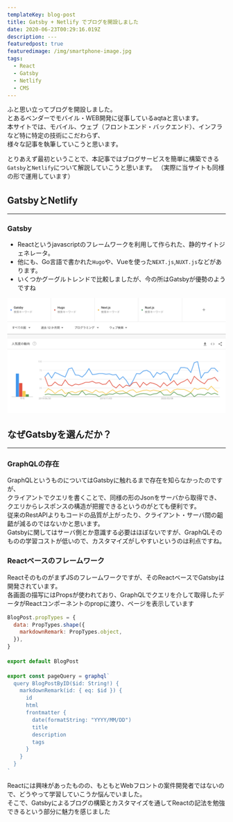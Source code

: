```yaml
---
templateKey: blog-post
title: Gatsby + Netlify でブログを開設しました
date: 2020-06-23T00:29:16.019Z
description: ---
featuredpost: true
featuredimage: /img/smartphone-image.jpg
tags:
  - React
  - Gatsby
  - Netlify
  - CMS
---
```


ふと思い立ってブログを開設しました。\
とあるベンダーでモバイル・WEB開発に従事しているaqtaと言います。\
本サイトでは、モバイル、ウェブ（フロントエンド・バックエンド）、インフラなど特に特定の技術にこだわらず、\
様々な記事を執筆していこうと思います。

とりあえず最初ということで、本記事ではブログサービスを簡単に構築できる`Gatsby`と`Netlify`について解説していこうと思います。
（実際に当サイトも同様の形で運用しています）

## GatsbyとNetlify
---

### Gatsby

* Reactというjavascriptのフレームワークを利用して作られた、静的サイトジェネレータ。
* 他にも、Go言語で書かれた`Hugo`や、Vueを使った`NEXT.js`,`NUXT.js`などがあります。
* いくつかグーグルトレンドで比較しましたが、今の所はGatsbyが優勢のようですね

![トレンド](../../../static/img/site-generator.png)

## なぜGatsbyを選んだか？

---

### **GraphQLの存在**
GraphQLというものについてはGatsbyに触れるまで存在を知らなかったのですが、\
クライアントでクエリを書くことで、同様の形のJsonをサーバから取得でき、クエリからレスポンスの構造が把握できるというのがとても便利です。\
従来のRestAPIよりもコードの品質が上がったり、クライアント・サーバ間の齟齬が減るのではないかと思います。\
Gatsbyに関してはサーバ側とか意識する必要はほぼないですが、GraphQLそのものの学習コストが低いので、カスタマイズがしやすいというのは利点ですね。

### **Reactベースのフレームワーク**
ReactそのものがまずJSのフレームワークですが、そのReactベースでGatsbyは開発されています。\
各画面の描写にはPropsが使われており、GraphQLでクエリを介して取得したデータがReactコンポーネントのpropに渡り、ページを表示しています

```js:title=blog-spot.js
BlogPost.propTypes = {
  data: PropTypes.shape({
    markdownRemark: PropTypes.object,
  }),
}

export default BlogPost

export const pageQuery = graphql`
  query BlogPostByID($id: String!) {
    markdownRemark(id: { eq: $id }) {
      id
      html
      frontmatter {
        date(formatString: "YYYY/MM/DD")
        title
        description
        tags
      }
    }
  }
`

```

Reactには興味があったものの、もともとWebフロントの案件開発者ではないので、どうやって学習していこうか悩んでいました。\
そこで、Gatsbyによるブログの構築とカスタマイズを通してReactの記法を勉強できるという部分に魅力を感じました
